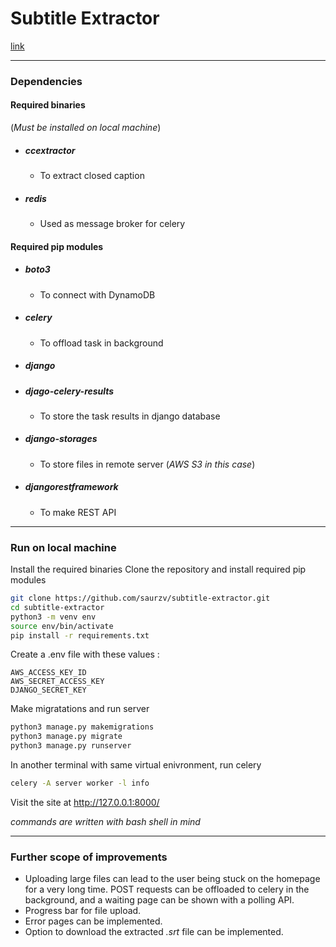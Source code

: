 # Subtitle Extractor

[link](http://ec2-65-2-63-22.ap-south-1.compute.amazonaws.com/)

---

### Dependencies

#### Required binaries

(_Must be installed on local machine_)

- ##### ccextractor
  - To extract closed caption
- ##### redis
  - Used as message broker for celery

#### Required pip modules

- ##### boto3
  - To connect with DynamoDB
- ##### celery
  - To offload task in background
- ##### django
- ##### djago-celery-results
  - To store the task results in django database
- ##### django-storages
  - To store files in remote server (_AWS S3 in this case_)
- ##### djangorestframework
  - To make REST API

---

### Run on local machine

Install the required binaries
Clone the repository and install required pip modules

```bash
git clone https://github.com/saurzv/subtitle-extractor.git
cd subtitle-extractor
python3 -m venv env
source env/bin/activate
pip install -r requirements.txt
```

Create a .env file with these values :

```
AWS_ACCESS_KEY_ID
AWS_SECRET_ACCESS_KEY
DJANGO_SECRET_KEY
```

Make migratations and run server

```bash
python3 manage.py makemigrations
python3 manage.py migrate
python3 manage.py runserver
```

In another terminal with same virtual enivronment, run celery

```bash
celery -A server worker -l info
```

Visit the site at http://127.0.0.1:8000/

_commands are written with bash shell in mind_

---

### Further scope of improvements

- Uploading large files can lead to the user being stuck on the homepage for a very long time. POST requests can be offloaded to celery in the background, and a waiting page can be shown with a polling API.
- Progress bar for file upload.
- Error pages can be implemented.
- Option to download the extracted _.srt_ file can be implemented.
